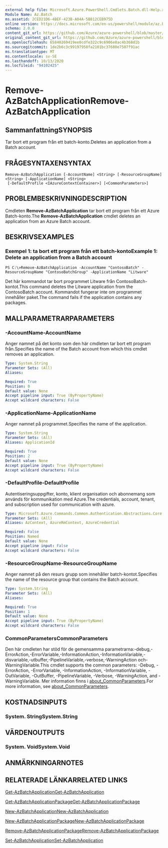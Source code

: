 ```yaml
---
external help file: Microsoft.Azure.PowerShell.Cmdlets.Batch.dll-Help.xml
Module Name: Az.Batch
ms.assetid: 2CED21D6-4BEF-423B-A04A-5B812CEB975D
online version: https://docs.microsoft.com/en-us/powershell/module/az.batch/remove-azbatchapplication
schema: 2.0.0
content_git_url: https://github.com/Azure/azure-powershell/blob/master/src/Batch/Batch/help/Remove-AzBatchApplication.md
original_content_git_url: https://github.com/Azure/azure-powershell/blob/master/src/Batch/Batch/help/Remove-AzBatchApplication.md
ms.openlocfilehash: 65840269419ee0cdfe322c9c6906e8ac4b368d1b
ms.sourcegitcommit: 1de2b6c3c99197958fa2101bc37680e7507f91ac
ms.translationtype: MT
ms.contentlocale: sv-SE
ms.lasthandoff: 10/13/2020
ms.locfileid: "94102425"
---
```

# <span data-ttu-id="8a6d0-101">Remove-AzBatchApplication</span><span class="sxs-lookup"><span data-stu-id="8a6d0-101">Remove-AzBatchApplication</span></span>

## <span data-ttu-id="8a6d0-102">Sammanfattning</span><span class="sxs-lookup"><span data-stu-id="8a6d0-102">SYNOPSIS</span></span>
<span data-ttu-id="8a6d0-103">Tar bort ett program från ett batch-konto.</span><span class="sxs-lookup"><span data-stu-id="8a6d0-103">Deletes an application from a Batch account.</span></span>

## <span data-ttu-id="8a6d0-104">FRÅGESYNTAXEN</span><span class="sxs-lookup"><span data-stu-id="8a6d0-104">SYNTAX</span></span>

```
Remove-AzBatchApplication [-AccountName] <String> [-ResourceGroupName] <String> [-ApplicationName] <String>
 [-DefaultProfile <IAzureContextContainer>] [<CommonParameters>]
```

## <span data-ttu-id="8a6d0-105">PROBLEMBESKRIVNING</span><span class="sxs-lookup"><span data-stu-id="8a6d0-105">DESCRIPTION</span></span>
<span data-ttu-id="8a6d0-106">Cmdleten **Remove-AzBatchApplication** tar bort ett program från ett Azure Batch-konto.</span><span class="sxs-lookup"><span data-stu-id="8a6d0-106">The **Remove-AzBatchApplication** cmdlet deletes an application from an Azure Batch account.</span></span>

## <span data-ttu-id="8a6d0-107">BESKRIVS</span><span class="sxs-lookup"><span data-stu-id="8a6d0-107">EXAMPLES</span></span>

### <span data-ttu-id="8a6d0-108">Exempel 1: ta bort ett program från ett batch-konto</span><span class="sxs-lookup"><span data-stu-id="8a6d0-108">Example 1: Delete an application from a Batch account</span></span>
```
PS C:\>Remove-AzBatchApplication -AccountName "ContosoBatch" -ResourceGroupName "ContosoBatchGroup" -ApplicationName "Litware"
```

<span data-ttu-id="8a6d0-109">Det här kommandot tar bort programmet Litware från ContosoBatch-kontot.</span><span class="sxs-lookup"><span data-stu-id="8a6d0-109">This command deletes the Litware application from the ContosoBatch account.</span></span>
<span data-ttu-id="8a6d0-110">Kommandot fungerar inte om programmet innehåller paket.</span><span class="sxs-lookup"><span data-stu-id="8a6d0-110">The command fails if the application contains any packages.</span></span>

## <span data-ttu-id="8a6d0-111">MALLPARAMETRAR</span><span class="sxs-lookup"><span data-stu-id="8a6d0-111">PARAMETERS</span></span>

### <span data-ttu-id="8a6d0-112">-AccountName</span><span class="sxs-lookup"><span data-stu-id="8a6d0-112">-AccountName</span></span>
<span data-ttu-id="8a6d0-113">Anger namnet på det konto som den här cmdleten tar bort ett program från.</span><span class="sxs-lookup"><span data-stu-id="8a6d0-113">Specifies the name of the Batch account from which this cmdlet removes an application.</span></span>

```yaml
Type: System.String
Parameter Sets: (All)
Aliases:

Required: True
Position: 0
Default value: None
Accept pipeline input: True (ByPropertyName)
Accept wildcard characters: False
```

### <span data-ttu-id="8a6d0-114">-ApplicationName</span><span class="sxs-lookup"><span data-stu-id="8a6d0-114">-ApplicationName</span></span>
<span data-ttu-id="8a6d0-115">Anger namnet på programmet.</span><span class="sxs-lookup"><span data-stu-id="8a6d0-115">Specifies the name of the application.</span></span>

```yaml
Type: System.String
Parameter Sets: (All)
Aliases: ApplicationId

Required: True
Position: 2
Default value: None
Accept pipeline input: True (ByPropertyName)
Accept wildcard characters: False
```

### <span data-ttu-id="8a6d0-116">-DefaultProfile</span><span class="sxs-lookup"><span data-stu-id="8a6d0-116">-DefaultProfile</span></span>
<span data-ttu-id="8a6d0-117">Autentiseringsuppgifter, konto, klient organisation och abonnemang som används för kommunikation med Azure.</span><span class="sxs-lookup"><span data-stu-id="8a6d0-117">The credentials, account, tenant, and subscription used for communication with azure.</span></span>

```yaml
Type: Microsoft.Azure.Commands.Common.Authentication.Abstractions.Core.IAzureContextContainer
Parameter Sets: (All)
Aliases: AzContext, AzureRmContext, AzureCredential

Required: False
Position: Named
Default value: None
Accept pipeline input: False
Accept wildcard characters: False
```

### <span data-ttu-id="8a6d0-118">-ResourceGroupName</span><span class="sxs-lookup"><span data-stu-id="8a6d0-118">-ResourceGroupName</span></span>
<span data-ttu-id="8a6d0-119">Anger namnet på den resurs grupp som innehåller batch-kontot.</span><span class="sxs-lookup"><span data-stu-id="8a6d0-119">Specifies the name of the resource group that contains the Batch account.</span></span>

```yaml
Type: System.String
Parameter Sets: (All)
Aliases:

Required: True
Position: 1
Default value: None
Accept pipeline input: True (ByPropertyName)
Accept wildcard characters: False
```

### <span data-ttu-id="8a6d0-120">CommonParameters</span><span class="sxs-lookup"><span data-stu-id="8a6d0-120">CommonParameters</span></span>
<span data-ttu-id="8a6d0-121">Den här cmdleten har stöd för de gemensamma parametrarna:-debug,-ErrorAction,-ErrorVariable,-InformationAction,-InformationVariable,-disvariable,-utbuffer,-PipelineVariable,-verbose,-WarningAction och-WarningVariable.</span><span class="sxs-lookup"><span data-stu-id="8a6d0-121">This cmdlet supports the common parameters: -Debug, -ErrorAction, -ErrorVariable, -InformationAction, -InformationVariable, -OutVariable, -OutBuffer, -PipelineVariable, -Verbose, -WarningAction, and -WarningVariable.</span></span> <span data-ttu-id="8a6d0-122">Mer information finns i [about_CommonParameters](http://go.microsoft.com/fwlink/?LinkID=113216).</span><span class="sxs-lookup"><span data-stu-id="8a6d0-122">For more information, see [about_CommonParameters](http://go.microsoft.com/fwlink/?LinkID=113216).</span></span>

## <span data-ttu-id="8a6d0-123">KOSTNADS</span><span class="sxs-lookup"><span data-stu-id="8a6d0-123">INPUTS</span></span>

### <span data-ttu-id="8a6d0-124">System. String</span><span class="sxs-lookup"><span data-stu-id="8a6d0-124">System.String</span></span>

## <span data-ttu-id="8a6d0-125">VÄRDEN</span><span class="sxs-lookup"><span data-stu-id="8a6d0-125">OUTPUTS</span></span>

### <span data-ttu-id="8a6d0-126">System. Void</span><span class="sxs-lookup"><span data-stu-id="8a6d0-126">System.Void</span></span>

## <span data-ttu-id="8a6d0-127">ANMÄRKNINGAR</span><span class="sxs-lookup"><span data-stu-id="8a6d0-127">NOTES</span></span>

## <span data-ttu-id="8a6d0-128">RELATERADE LÄNKAR</span><span class="sxs-lookup"><span data-stu-id="8a6d0-128">RELATED LINKS</span></span>

[<span data-ttu-id="8a6d0-129">Get-AzBatchApplication</span><span class="sxs-lookup"><span data-stu-id="8a6d0-129">Get-AzBatchApplication</span></span>](./Get-AzBatchApplication.md)

[<span data-ttu-id="8a6d0-130">Get-AzBatchApplicationPackage</span><span class="sxs-lookup"><span data-stu-id="8a6d0-130">Get-AzBatchApplicationPackage</span></span>](./Get-AzBatchApplicationPackage.md)

[<span data-ttu-id="8a6d0-131">New-AzBatchApplication</span><span class="sxs-lookup"><span data-stu-id="8a6d0-131">New-AzBatchApplication</span></span>](./New-AzBatchApplication.md)

[<span data-ttu-id="8a6d0-132">New-AzBatchApplicationPackage</span><span class="sxs-lookup"><span data-stu-id="8a6d0-132">New-AzBatchApplicationPackage</span></span>](./New-AzBatchApplicationPackage.md)

[<span data-ttu-id="8a6d0-133">Remove-AzBatchApplicationPackage</span><span class="sxs-lookup"><span data-stu-id="8a6d0-133">Remove-AzBatchApplicationPackage</span></span>](./Remove-AzBatchApplicationPackage.md)

[<span data-ttu-id="8a6d0-134">Set-AzBatchApplication</span><span class="sxs-lookup"><span data-stu-id="8a6d0-134">Set-AzBatchApplication</span></span>](./Set-AzBatchApplication.md)


